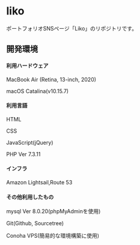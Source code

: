 # liko
ポートフォリオSNSページ「Liko」のリポジトリです。

## 開発環境
#### 利用ハードウェア
MacBook Air (Retina, 13-inch, 2020)

macOS Catalina(v10.15.7)


#### 利用言語
HTML

CSS

JavaScript(jQuery)

PHP Ver 7.3.11


#### インフラ
Amazon Lightsail,Route 53


#### その他利用したもの
mysql  Ver 8.0.20(phpMyAdminを使用)

Git(Github, Sourcetree)

Conoha VPS(簡易的な環境構築に使用)
